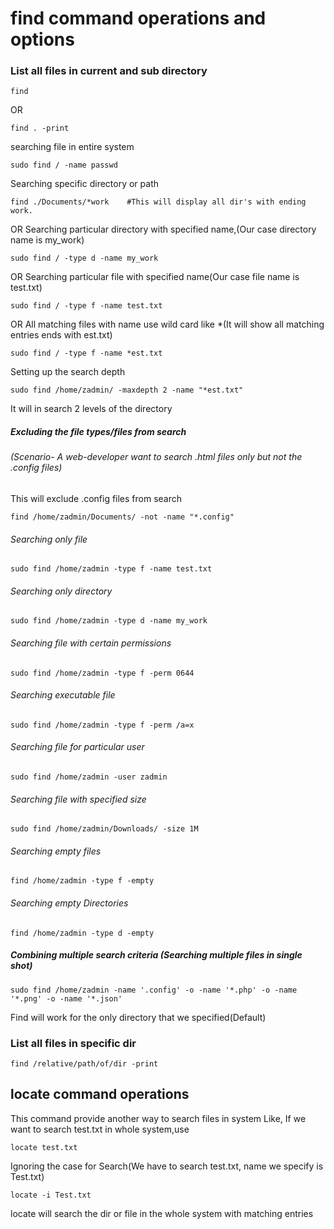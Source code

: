# find command operations and options
### List all files in current and sub directory
```
find
```
OR
```
find . -print
```

searching file in entire system 
```
sudo find / -name passwd
```

Searching specific directory or path
```
find ./Documents/*work    #This will display all dir's with ending work.
```
OR
Searching particular directory with specified name,(Our case directory name is my_work)
```
sudo find / -type d -name my_work
```
OR
Searching particular file with specified name(Our case file name is test.txt)

```
sudo find / -type f -name test.txt
```
OR
All matching files with name use wild card like *(It will show all matching entries ends with est.txt)
```
sudo find / -type f -name *est.txt
```
Setting up the search depth
```
sudo find /home/zadmin/ -maxdepth 2 -name "*est.txt" 
```
It will in search 2 levels of the directory

##### Excluding the file types/files from search
###### (Scenario- A web-developer want to search .html files only but not the .config files)
This will exclude .config files from search
```
find /home/zadmin/Documents/ -not -name "*.config"
```
###### Searching only file
```
sudo find /home/zadmin -type f -name test.txt
```

###### Searching only directory
```
sudo find /home/zadmin -type d -name my_work
```

###### Searching file with certain permissions
```
sudo find /home/zadmin -type f -perm 0644
```

###### Searching executable file
```
sudo find /home/zadmin -type f -perm /a=x
```

###### Searching file for particular user
```
sudo find /home/zadmin -user zadmin
```
###### Searching file with specified size
```
sudo find /home/zadmin/Downloads/ -size 1M
```
###### Searching empty files
```
find /home/zadmin -type f -empty
```

###### Searching empty Directories
```
find /home/zadmin -type d -empty
```

##### Combining multiple search criteria (Searching multiple files in single shot)
```
sudo find /home/zadmin -name '.config' -o -name '*.php' -o -name '*.png' -o -name '*.json'
```
Find will work for the only directory that we specified(Default)

### List all files in specific dir
```
find /relative/path/of/dir -print
```
## locate command operations
This command provide another way to search files in system
Like, If we want to search test.txt in whole system,use
```
locate test.txt
```
Ignoring the case for Search(We have to search test.txt, name we specify is Test.txt)
```
locate -i Test.txt
```

locate will search the dir or file in the whole system with matching entries
